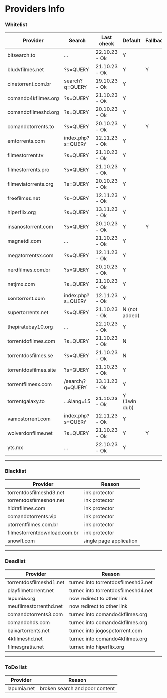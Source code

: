 
# Providers Info

### Whitelist

| **Provider**            | **Search**                    | **Last check**         | **Default**   | **Fallback** | **Group**      |
|-------------------------|-------------------------------|------------------------|---------------|--------------|----------------|
| bitsearch.to            | ...                           | 22.10.23 - Ok          | Y             |              |                |
| bludvfilmes.net         | ?s=QUERY                      | 21.10.23 - Ok          | Y             | Y            |                |
| cinetorrent.com.br      | search?q=QUERY                | 19.10.23 - Ok          | Y             |              |                |
| comando4kfilmes.org     | ?s=QUERY                      | 21.10.23 - Ok          | Y             |              |                |
| comandofilmeshd.org     | ?s=QUERY                      | 20.10.23 - Ok          | Y             |              |                |
| comandotorrents.to      | ?s=QUERY                      | 20.10.23 - Ok          | Y             | Y            |                |
| emtorrents.com          | index.php?s=QUERY             | 12.11.23 - Ok          | Y             |              | ondebaixo      |
| filmestorrent.tv        | ?s=QUERY                      | 21.10.23 - Ok          | Y             |              | filmes torrent |
| filmestorrents.pro      | ?s=QUERY                      | 21.10.23 - Ok          | Y             |              |                |
| filmeviatorrents.org    | ?s=QUERY                      | 20.10.23 - Ok          | Y             |              |                |
| freefilmes.net          | ?s=QUERY                      | 12.11.23 - Ok          | Y             |              |                |
| hiperflix.org           | ?s=QUERY                      | 13.11.23 - Ok          | Y             |              |                |
| insanostorrent.com      | ?s=QUERY                      | 20.10.23 - Ok          | Y             | Y            |                |
| magnetdl.com            | ...                           | 21.10.23 - Ok          | Y             |              |                |
| megatorrentsx.com       | ?s=QUERY                      | 12.11.23 - Ok          | Y             |              |                |
| nerdfilmes.com.br       | ?s=QUERY                      | 20.10.23 - Ok          | Y             |              |                |
| netjmx.com              | ?s=QUERY                      | 21.10.23 - Ok          | Y             |              |                |
| semtorrent.com          | index.php?s=QUERY             | 12.11.23 - Ok          | Y             |              | ondebaixo      |
| supertorrents.net       | ?s=QUERY                      | 21.10.23 - Ok          | N (not added) |              |                |
| thepiratebay10.org      | ...                           | 22.10.23 - Ok          | Y             |              |                |
| torrentdofilmes.com     | ?s=QUERY                      | 21.10.23 - Ok          | N             |              | comando        |
| torrentdosfilmes.se     | ?s=QUERY                      | 21.10.23 - Ok          | N             |              | filmes torrent |
| torrentdosfilmes.site   | ?s=QUERY                      | 21.10.23 - Ok          | Y             |              |                |
| torrentfilmesx.com      | /search/?q=QUERY              | 13.11.23 - Ok          | Y             |              |                |
| torrentgalaxy.to        | ...&lang=15                   | 21.10.23 - Ok          | Y (1win dub)  |              |                |
| vamostorrent.com        | index.php?s=QUERY             | 12.11.23 - Ok          | Y             |              | ondebaixo      |
| wolverdonfilme.net      | ?s=QUERY                      | 21.10.23 - Ok          | Y             | Y            | comando        |
| yts.mx                  | ...                           | 22.10.23 - Ok          | Y             |              |                |

---

### Blacklist

| **Provider**                 | **Reason**      |
|------------------------------|-----------------|
| torrentdosfilmeshd3.net      | link protector  |
| torrentdosfilmeshd4.net      | link protector  |
| hidrafilmes.com | link protector |
| comandotorrents.vip | link protector |
| utorrentfilmes.com.br | link protector |
| filmestorrentdownload.com.br | link protector |
| snowfl.com | single page application |

---

### Deadlist

| **Provider**                 | **Reason**      |
|------------------------------|-----------------|
| torrentdosfilmeshd1.net | turned into torrentdosfilmeshd3.net |
| playfilmetorrent.net | turned into torrentdosfilmeshd4.net |
| lapumia.org | now redirect to other link |
| meufilmestorrenthd.net | now redirect to other link |
| comandotorrents3.com | turned into comando4kfilmes.org |
| comandohds.com | turned into comando4kfilmes.org |
| baixartorrents.net | turned into jogospctorrent.com |
| 4kfilmeshd.net | turned into comando4kfilmes.org |
| filmesgratis.net | turned into hiperflix.org |

---

### ToDo list

| **Provider**                 | **Reason**      |
|------------------------------|-----------------|
| lapumia.net | broken search and poor content |

